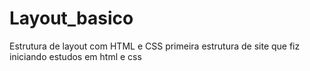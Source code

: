 # Layout_basico
Estrutura de layout com HTML e CSS 
primeira estrutura de site que fiz iniciando estudos em html e css 
